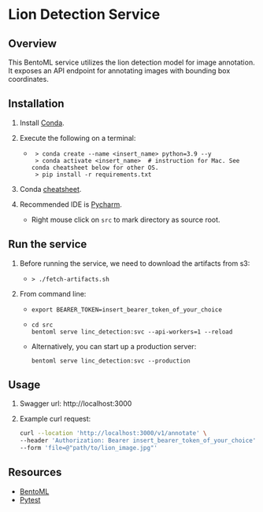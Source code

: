 # Lion Detection Service

## Overview

This BentoML service utilizes the lion detection model for image annotation. It exposes an API endpoint for annotating images with bounding box coordinates.

## Installation
1) Install [Conda](https://docs.conda.io/projects/conda/en/latest/user-guide/install/#regular-installation).
2) Execute the following on a terminal:
   - ```
      > conda create --name <insert_name> python=3.9 --y
      > conda activate <insert_name>  # instruction for Mac. See conda cheatsheet below for other OS.
      > pip install -r requirements.txt
     ``` 
 
3) Conda [cheatsheet](https://docs.conda.io/projects/conda/en/4.6.0/_downloads/52a95608c49671267e40c689e0bc00ca/conda-cheatsheet.pdf).
4) Recommended IDE is [Pycharm](https://www.jetbrains.com/pycharm/download/).
   * Right mouse click on `src` to mark directory as source root.

## Run the service
1) Before running the service, we need to download the artifacts from s3:
   - ```
     > ./fetch-artifacts.sh
     ```
2) From command line:
   - ```commandline
     export BEARER_TOKEN=insert_bearer_token_of_your_choice
     ```
   - ```commandline
     cd src
     bentoml serve linc_detection:svc --api-workers=1 --reload
     ```
   - Alternatively, you can start up a production server:
     ```commandline
     bentoml serve linc_detection:svc --production
     ```

## Usage
1) Swagger url: http://localhost:3000

2) Example curl request:
    ```bash
    curl --location 'http://localhost:3000/v1/annotate' \
    --header 'Authorization: Bearer insert_bearer_token_of_your_choice' \
    --form 'file=@"path/to/lion_image.jpg"'
   ```

## Resources
* [BentoML](https://docs.bentoml.org/en/latest/index.html)
* [Pytest](https://docs.pytest.org/en/stable/contents.html)